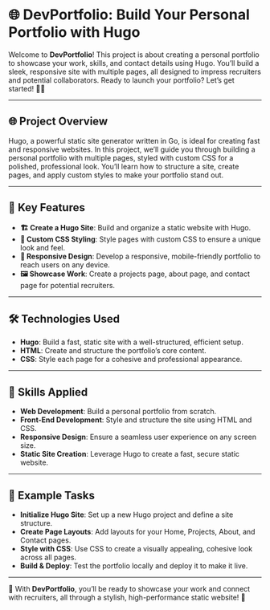# 🌐 DevPortfolio: Build Your Personal Portfolio with Hugo

Welcome to **DevPortfolio**! This project is about creating a personal portfolio to showcase your work, skills, and contact details using Hugo. You’ll build a sleek, responsive site with multiple pages, all designed to impress recruiters and potential collaborators. Ready to launch your portfolio? Let’s get started! 💼🚀

---

## 🌐 Project Overview

Hugo, a powerful static site generator written in Go, is ideal for creating fast and responsive websites. In this project, we’ll guide you through building a personal portfolio with multiple pages, styled with custom CSS for a polished, professional look. You’ll learn how to structure a site, create pages, and apply custom styles to make your portfolio stand out.

---

## 🔑 Key Features

- **🏗 Create a Hugo Site**: Build and organize a static website with Hugo.
- **🎨 Custom CSS Styling**: Style pages with custom CSS to ensure a unique look and feel.
- **📱 Responsive Design**: Develop a responsive, mobile-friendly portfolio to reach users on any device.
- **🖼 Showcase Work**: Create a projects page, about page, and contact page for potential recruiters.

---

## 🛠 Technologies Used

- **Hugo**: Build a fast, static site with a well-structured, efficient setup.
- **HTML**: Create and structure the portfolio’s core content.
- **CSS**: Style each page for a cohesive and professional appearance.

---

## 🤖 Skills Applied

- **Web Development**: Build a personal portfolio from scratch.
- **Front-End Development**: Style and structure the site using HTML and CSS.
- **Responsive Design**: Ensure a seamless user experience on any screen size.
- **Static Site Creation**: Leverage Hugo to create a fast, secure static website.

---

## 📝 Example Tasks

- **Initialize Hugo Site**: Set up a new Hugo project and define a site structure.
- **Create Page Layouts**: Add layouts for your Home, Projects, About, and Contact pages.
- **Style with CSS**: Use CSS to create a visually appealing, cohesive look across all pages.
- **Build & Deploy**: Test the portfolio locally and deploy it to make it live.

---

💼 With **DevPortfolio**, you’ll be ready to showcase your work and connect with recruiters, all through a stylish, high-performance static website! 🌟
